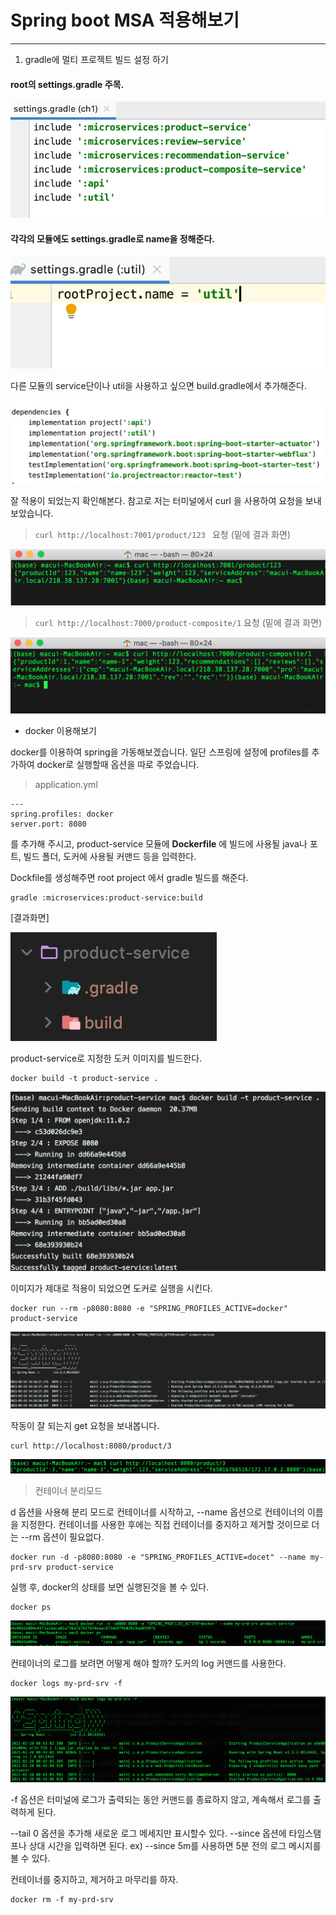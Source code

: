 # Spring boot MSA 적용해보기 

---

1. gradle에 멀티 프로젝트 빌드 설정 하기

#### root의 settings.gradle 주목.


![CreatePlan](./images/settings.png)



#### 각각의 모듈에도 settings.gradle로 name을 정해준다.


![CreatePlan](./images/name_settings.png)


다른 모듈의 service단이나 util을 사용하고 싶으면 build.gradle에서 추가해준다.


![CreatePlan](./images/module_dependencies_추가.png)


잘 적용이 되었는지 확인해본다.
참고로 저는 터미널에서 curl 을 사용하여 요청을 보내보았습니다.

> `` curl http://localhost:7001/product/123  `` 요청 (밑에 결과 화면)

![CreatePlan](./images/product_rest.png)


> `` curl http://localhost:7000/product-composite/1 `` 요청 (밑에 결과 화면)
>
![CreatePlan](./images/product_composite%20결과.png)

- docker 이용해보기

docker를 이용하여 spring을 가동해보겠습니다.
일단 스프링에 설정에 profiles를 추가하여 docker로 실행할때 옵션을 따로 주었습니다.

> application.yml

``` 
---
spring.profiles: docker
server.port: 8080
```

를 추가해 주시고, product-service 모듈에 **Dockerfile** 에 빌드에 사용될 java나 포트, 빌드 폴더, 도커에 사용될 커맨드 등을 입력한다.

Dockfile를 생성해주면 root project 에서 gradle 빌드를 해준다.

```aidl
gradle :microservices:product-service:build
```

[결과화면]

![folder](./images/buildFolder.png)

product-service로 지정한 도커 이미지를 빌드한다.

```aidl
docker build -t product-service .
```

![dockerimage](./images/dockerimages.png)

이미지가 제대로 적용이 되었으면 도커로 실행을 시킨다.

```aidl
docker run --rm -p8080:8080 -e "SPRING_PROFILES_ACTIVE=docker" product-service
```

![dockerrun](./images/dockerstart.png)

작동이 잘 되는지 get 요청을 보내봅니다.

```aidl
curl http://localhost:8080/product/3
```

![dockerrun](./images/dockerspringGET.png)


> 컨테이너 분리모드

d 옵션을 사용해 분리 모드로 컨테이너를 시작하고, --name 옵션으로 컨테이너의 이름을 지정한다.
컨테이너를 사용한 후에는 직접 컨테이너를 중지하고 제거할 것이므로 더는 --rm 옵션이 필요없다.

```shell script
docker run -d -p8080:8080 -e "SPRING_PROFILES_ACTIVE=docet" --name my-prd-srv product-service
```

실행 후, docker의 상태를 보면 실행된것을 볼 수 있다.

```shell script
docker ps
```

![dockerPS](./images/dockerPS.png)

컨테이너의 로그를 보려면 어떻게 해야 할까?
도커의 log 커맨드를 사용한다.

```shell script
docker logs my-prd-srv -f
```

![dockerPS](./images/dockerLOG.png)

-f 옵션은 터미널에 로그가 출력되는 동안 커맨드를 종료하지 않고, 계속해서 로그를 출력하게 된다.
  
--tail 0 옵션을 추가해 새로운 로그 메세지만 표시할수 있다.
--since 옵션에 타임스탬프나 상대 시간을 입력하면 된다. ex) --since 5m를 사용하면 5분 전의 로그 메시지를 볼 수 있다.

컨테이너를 중지하고, 제거하고 마무리를 하자.
```shell script
docker rm -f my-prd-srv
```

